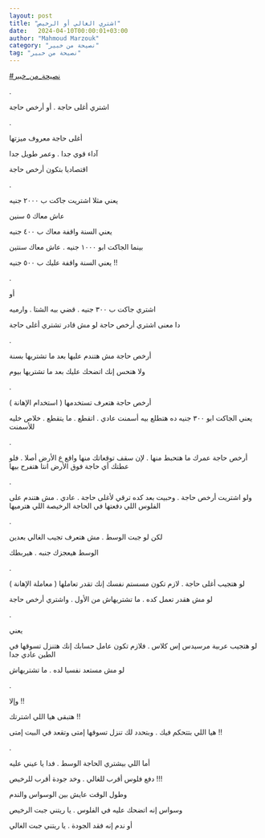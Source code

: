 ```yaml
---
layout: post
title: "اشتري الغالي أو الرخيص"
date:   2024-04-10T00:00:01+03:00
author: "Mahmoud Marzouk"
category: "نصيحة من خبير"
tag: "نصيحة من خبير"
---
```



[<u>\#نصيحة\_من\_خبير</u>](https://www.facebook.com/hashtag/%D9%86%D8%B5%D9%8A%D8%AD%D8%A9_%D9%85%D9%86_%D8%AE%D8%A8%D9%8A%D8%B1?__eep__=6&__cft__%5b0%5d=AZWPoZ4Q0Wo4FZWADVIo3J9w1aI1cBwNjwhjTHrBlZqnQulQuY6ycDzaWKHwxkTPWpV7XN5lFZL0y_xZsehQZQ5hmdiEmcO3LS2X4Ww30Ef2jjNVDR28bJBcBoN6oJOuacBjb6kKdy4Eo8QqTDiK3m4MogMyPYd2CtIE-cC8fCj-ADOtkj7d8OKQkl7Go4eTaSg&__tn__=*NK-R)

.

اشتري أغلى حاجة . أو أرخص حاجة

.

أغلى حاجة معروف ميزتها

آداء قوي جدا . وعمر طويل جدا

اقتصاديا بتكون أرخص حاجة

.

يعني مثلا اشتريت جاكت ب ٢٠٠٠ جنيه

عاش معاك ٥ سنين

يعني السنة واقفة معاك ب ٤٠٠ جنيه

بينما الجاكت ابو ١٠٠٠ جنيه . عاش معاك سنتين

يعني السنة واقفة عليك ب ٥٠٠ جنيه !!

.

أو

اشتري جاكت ب ٣٠٠ جنيه . قضي بيه الشتا . وارميه

دا معنى اشتري أرخص حاجة لو مش قادر تشتري أغلى
حاجة

.

أرخص حاجة مش هتندم عليها بعد ما تشتريها بسنة

ولا هتحس إنك اتضحك عليك بعد ما تشتريها بيوم

.

أرخص حاجة هتعرف تستخدمها ( استخدام الإهانة )

يعني الجاكت ابو ٣٠٠ جنيه ده هتطلع بيه أسمنت عادي . اتقطع
. ما يتقطع . خلاص خليه للأسمنت

.

أرخص حاجة عمرك ما هتحبط منها . لإن سقف توقعاتك منها واقع
ع الأرض أصلا . فلو عطتك أي حاجة فوق الأرض انتا هتفرح بيها

.

ولو اشتريت أرخص حاجة . وحبيت بعد كده ترقي لأغلى حاجة .
عادي . مش هتندم على الفلوس اللي دفعتها في الحاجة الرخيصة اللي
هترميها

.

لكن لو جبت الوسط . مش هتعرف تجيب الغالي بعدين

الوسط هيعجزك جنبه . هيربطك

.

لو هتجيب أغلى حاجة . لازم تكون مسستم نفسك إنك تقدر
تعاملها ( معاملة الإهانة )

لو مش هقدر تعمل كده . ما تشتريهاش من الأول . واشتري أرخص
حاجة

.

يعني

لو هتجيب عربية مرسيدس إس كلاس . فلازم تكون عامل حسابك
إنك هتنزل تسوقها في الطين عادي جدا

لو مش مستعد نفسيا لده . ما تشتريهاش

.

وإلا !!

هتبقى هيا اللي اشترتك !!

هيا اللي بتتحكم فيك . وبتحدد لك تنزل تسوقها إمتى وتقعد
في البيت إمتى !!

.

أما اللي بيشتري الحاجة الوسط . فدا يا عيني عليه

دفع فلوس أقرب للغالي . وخد جودة أقرب للرخيص !!!

وطول الوقت عايش بين الوسواس والندم

وسواس إنه اتضحك عليه في الفلوس . يا ريتني جبت
الرخيص

أو ندم إنه فقد الجودة . يا ريتني جبت الغالي
